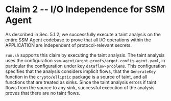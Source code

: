 # Claim 2 -- I/O Independence for SSM Agent
As described in Sec. 5.1.2, we successfully execute a taint analysis on the entire SSM Agent codebase to prove that all I/O operations within the APPLICATION are independent of protocol-relevant secrets.

`run.sh` supports this claim by executing the taint analysis. The taint analysis uses the configuration `ssm-agent/argot-proofs/argot-config-agent.yaml`, in particular the configuration under key `dataflow-problems`. This configuration specifies that the analysis considers implicit flows, that the `GenerateKey` function in the `crypto/elliptic` package is a source of taint, and all functions that are treated as sinks. Since the taint analysis errors if taint flows from the source to any sink, successful execution of the analysis proves that there are no taint flows.
